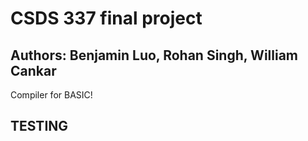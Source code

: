 # CSDS 337 final project
## Authors: Benjamin Luo, Rohan Singh, William Cankar
Compiler for BASIC!
## TESTING